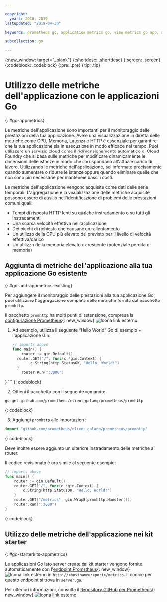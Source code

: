 ```yaml
---

copyright:
  years: 2018, 2019
lastupdated: "2019-04-30"

keywords: prometheus go, application metrics go, view metrics go app, add metrics go, promhttp go, autoscaling go

subcollection: go

---
```


{:new_window: target="_blank"}
{:shortdesc: .shortdesc}
{:screen: .screen}
{:codeblock: .codeblock}
{:pre: .pre}
{:tip: .tip}

# Utilizzo delle metriche dell'applicazione con le applicazioni Go
{: #go-appmetrics}

Le metriche dell'applicazione sono importanti per il monitoraggio delle prestazioni della tua applicazione. Avere una visualizzazione in diretta delle metriche come CPU, Memoria, Latenza e HTTP è essenziale per garantire che la tua applicazione sia in esecuzione in modo efficace nel tempo. Puoi utilizzare un servizio cloud come il [ridimensionamento automatico](/docs/services/Auto-Scaling?topic=Auto-Scaling-get-started) di Cloud Foundry che si basa sulle metriche per modificare dinamicamente le dimensioni delle istanze in modo che corrispondano all'attuale carico di lavoro. Utilizzando le metriche dell'applicazione, sei informato precisamente quando aumentare o ridurre le istanze oppure quando eliminare quelle che non sono più necessarie per mantenere bassi i costi.

Le metriche dell'applicazione vengono acquisite come dati delle serie temporali. L'aggregazione e la visualizzazione delle metriche acquisite possono essere di ausilio nell'identificazione di problemi delle prestazioni comuni quali:

* Tempi di risposta HTTP lenti su qualche instradamento o su tutti gli instradamenti
* Una scarsa velocità effettiva nell'applicazione
* Dei picchi di richiesta che causano un rallentamento
* Un utilizzo della CPU più elevato del previsto per il livello di velocità effettiva/carico
* Un utilizzo della memoria elevato o crescente (potenziale perdita di memoria)

## Aggiunta di metriche dell'applicazione alla tua applicazione Go esistente
{: #go-add-appmetrics-existing}

Per aggiungere il monitoraggio delle prestazioni alla tua applicazione Go, puoi utilizzare l'aggregazione completa delle metriche fornita dal pacchetto `promhttp`.

Il pacchetto `promhttp` ha molti punti di estensione, compresa la [configurazione Prometheus](https://github.com/prometheus/client_golang){: new_window} ![Icona link esterno](../icons/launch-glyph.svg "Icona link esterno").

1. Ad esempio, utilizza il seguente “Hello World” Go di esempio + l'applicazione Gin:
    ```go
    // imports above
    func main() {
        router := gin.Default()
      router.GET("/", func(c *gin.Context) {
            c.String(http.StatusOK, "Hello, World!")
      }
        router.Run(":3000")
  }
    ```
    {: codeblock}

2. Ottieni il pacchetto con il seguente comando:
  ```
  go get github.com/prometheus/client_golang/prometheus/promhttp
  ```
  {: codeblock}

3. Aggiungi `promhttp` alle importazioni:
  ```go
  import "github.com/prometheus/client_golang/prometheus/promhttp"
  ```
  {: codeblock}

  Deve inoltre essere aggiunto un ulteriore instradamento delle metriche al router.

  Il codice revisionato è ora simile al seguente esempio:
  ```go
  // imports above
  func main() {
      router := gin.Default()
      router.GET("/", func(c *gin.Context) {
          c.String(http.StatusOK, "Hello, World!")
      }
      router.GET("/metrics", gin.WrapH(promhttp.Handler()))
      router.Run(":3000")
  }
  ```
  {: codeblock}

## Utilizzo delle metriche dell'applicazione nei kit starter
{: #go-starterkits-appmetrics}

Le applicazioni Go lato server create dai kit starter vengono fornite automaticamente con l'[endpoint Prometheus](https://prometheus.io/){: new_window} ![Icona link esterno](../icons/launch-glyph.svg "Icona link esterno") in `http://<hostname>:<port>/metrics`. Il codice per questo endpoint si trova in `server.go`.

Per ulteriori informazioni, consulta il [Repository GitHub per Prometheus](https://github.com/prometheus/client_golang/){: new_window} ![Icona link esterno](../icons/launch-glyph.svg "Icona link esterno").
